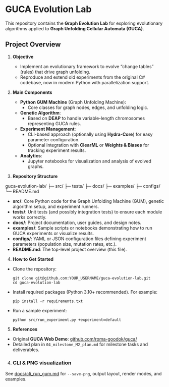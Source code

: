# GUCA Evolution Lab

This repository contains the **Graph Evolution Lab** for exploring evolutionary algorithms applied to **Graph Unfolding Cellular Automata (GUCA)**.

## Project Overview

1. **Objective**  
   - Implement an evolutionary framework to evolve “change tables” (rules) that drive graph unfolding.
   - Reproduce and extend old experiments from the original C# codebase, now in modern Python with parallelization support.

2. **Main Components**  
   - **Python GUM Machine** (Graph Unfolding Machine):  
     - Core classes for graph nodes, edges, and unfolding logic.
   - **Genetic Algorithm**:
     - Based on **DEAP** to handle variable-length chromosomes representing GUCA rules.
   - **Experiment Management**:
     - CLI-based approach (optionally using **Hydra-Core**) for easy parameter configuration.
     - Optional integration with **ClearML** or **Weights & Biases** for tracking experiment results.
   - **Analytics**:
     - Jupyter notebooks for visualization and analysis of evolved graphs.

3. **Repository Structure**

guca-evolution-lab/
├─ src/
├─ tests/
├─ docs/
├─ examples/
├─ configs/
└─ README.md

- **src/**: Core Python code for the Graph Unfolding Machine (GUM), genetic algorithm setup, and experiment runners.  
- **tests/**: Unit tests (and possibly integration tests) to ensure each module works correctly.  
- **docs/**: Project documentation, user guides, and design notes.  
- **examples/**: Sample scripts or notebooks demonstrating how to run GUCA experiments or visualize results.  
- **configs/**: YAML or JSON configuration files defining experiment parameters (population size, mutation rates, etc.).  
- **README.md**: The top-level project overview (this file).

4. **How to Get Started**  
- Clone the repository:  
  ```
  git clone git@github.com:YOUR_USERNAME/guca-evolution-lab.git
  cd guca-evolution-lab
  ```
- Install required packages (Python 3.10+ recommended). For example:
  ```
  pip install -r requirements.txt
  ```
- Run a sample experiment:
  ```
  python src/run_experiment.py +experiment=default
  ```

5. **References**  
- Original **GUCA Web Demo**: [github.com/roma-goodok/guca/](https://github.com/roma-goodok/guca/)  
- Detailed plan in `04_milestone_M2_plan.md` for milestone tasks and deliverables.

4. ### CLI & PNG visualization

See [docs/cli_run_gum.md](docs/cli_run_gum.md) for `--save-png`, output layout, render modes,
and examples.


